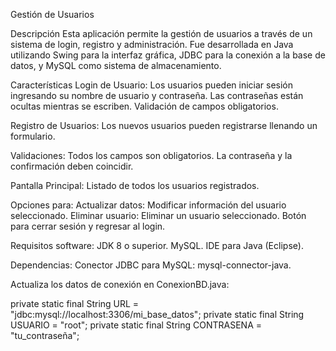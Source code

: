 Gestión de Usuarios

Descripción
Esta aplicación permite la gestión de usuarios a través de un sistema de login, registro y administración. Fue desarrollada en Java utilizando Swing para la interfaz gráfica, JDBC para la conexión a la base de datos, y MySQL como sistema de almacenamiento.

Características
Login de Usuario:
Los usuarios pueden iniciar sesión ingresando su nombre de usuario y contraseña.
Las contraseñas están ocultas mientras se escriben.
Validación de campos obligatorios.

Registro de Usuarios:
Los nuevos usuarios pueden registrarse llenando un formulario.

Validaciones:
Todos los campos son obligatorios.
La contraseña y la confirmación deben coincidir.

Pantalla Principal:
Listado de todos los usuarios registrados.

Opciones para:
Actualizar datos: Modificar información del usuario seleccionado.
Eliminar usuario: Eliminar un usuario seleccionado.
Botón para cerrar sesión y regresar al login.

Requisitos software:
JDK 8 o superior.
MySQL.
IDE para Java (Eclipse).

Dependencias:
Conector JDBC para MySQL: mysql-connector-java.


Actualiza los datos de conexión en ConexionBD.java:

private static final String URL = "jdbc:mysql://localhost:3306/mi_base_datos";
private static final String USUARIO = "root";
private static final String CONTRASENA = "tu_contraseña";
